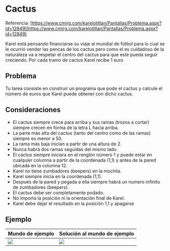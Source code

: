 # Cactus
Referencia: [https://www.cmirg.com/karelotitlan/Pantallas/Problema.aspx?id=12849](https://www.cmirg.com/karelotitlan/Pantallas/Problema.aspx?id=12849)

Karel está pensando financiarse su viaje al mundial de fútbol para lo cual se le ocurrió vender las pencas de los cactus pero como el es cuidadoso de la naturaleza va a respetar el centro del cactus para que este pueda seguir creciendo. Por cada tramo de cactus Karel recibe 1 euro

## Problema

Tu tarea consiste en construir un programa que pode el cactus y calcule el número de euros que Karel puede obtener con dicho cactus.

## Consideraciones

- El cactus siempre crece para arriba y sus ramas (trozos a cortar) siempre crecen en forma de la letra L hacia arriba.
- La parte más alta del cactus (tanto del centro como de las ramas) siempre es menor a 50.
- La rama más baja inician a partir de una altura de 2.
- Nunca habrá dos ramas seguidas del mismo lado.
- El cactus siempre iniciara en el renglón número 1 y puede estar en cualquier columna a partir de la coordenada (1,1) y antes de la pared ubicada en la columna 12.
- Karel no tiene zumbadores (beepers) en la mochila.
- Karel siempre inicia en la coordenada (1,1).
- Después de la pared y pegada a ella siempre habrá un numero infinito de zumbadores (beepers).
- El cactus debe ser completamente podado.
- No importa la posición ni la orientación final de Karel.
- Karel debe dejar el resultado en la posición 1,1 y apagarse

## Ejemplo

 Mundo de ejemplo | Solución al mundo de ejemplo
---|---
 ![](images/img1.jpg) | ![](images/img2.jpg)

